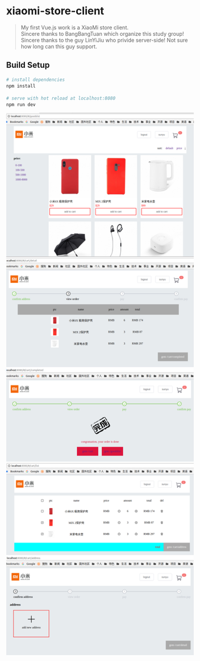 # xiaomi-store-client

> My first Vue.js work is a XiaoMi store client. <br>
> Sincere thanks to BangBangTuan which organize this study group! Sincere thanks to the guy LinYiJiu who privide server-side! Not sure how long can this guy support.

## Build Setup

``` bash
# install dependencies
npm install

# serve with hot reload at localhost:8080
npm run dev

```
![goods list][1]<br>
![detail][2]<br>
![confirm][3]<br>
![cartlist][4]<br>
![address][5]<br>

[1]: https://raw.githubusercontent.com/maxyou/xiaomi-store-client/master/goodslist.PNG
[2]: https://raw.githubusercontent.com/maxyou/xiaomi-store-client/master/detail.PNG
[3]: https://raw.githubusercontent.com/maxyou/xiaomi-store-client/master/confirm.PNG
[4]: https://raw.githubusercontent.com/maxyou/xiaomi-store-client/master/cartlist.PNG
[5]: https://raw.githubusercontent.com/maxyou/xiaomi-store-client/master/address.PNG